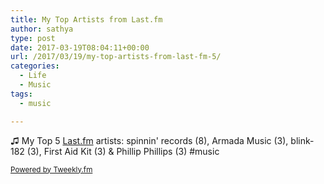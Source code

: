 ```yaml
---
title: My Top Artists from Last.fm
author: sathya
type: post
date: 2017-03-19T08:04:11+00:00
url: /2017/03/19/my-top-artists-from-last-fm-5/
categories:
  - Life
  - Music
tags:
  - music

---
```

♫ My Top 5 <a href="https://last.fm" target="_blank">Last.fm</a> artists: spinnin' records (8), Armada Music (3), blink-182 (3), First Aid Kit (3) & Phillip Phillips (3) #music

<small><a href="https://tweekly.fm">Powered by Tweekly.fm</a></small>